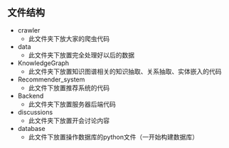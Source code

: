 ## 文件结构



* crawler
  * 此文件夹下放大家的爬虫代码
* data
  * 此文件夹下放置完全处理好以后的数据
* KnowledgeGraph
  * 此文件夹下放置知识图谱相关的知识抽取、关系抽取、实体嵌入的代码
* Recommender_system
  * 此文件下放置推荐系统的代码
* Backend
  * 此文件夹下放置服务器后端代码
* discussions
  * 此文件夹下放置开会讨论内容
* database
  * 此文件下放置操作数据库的python文件（一开始构建数据库）
